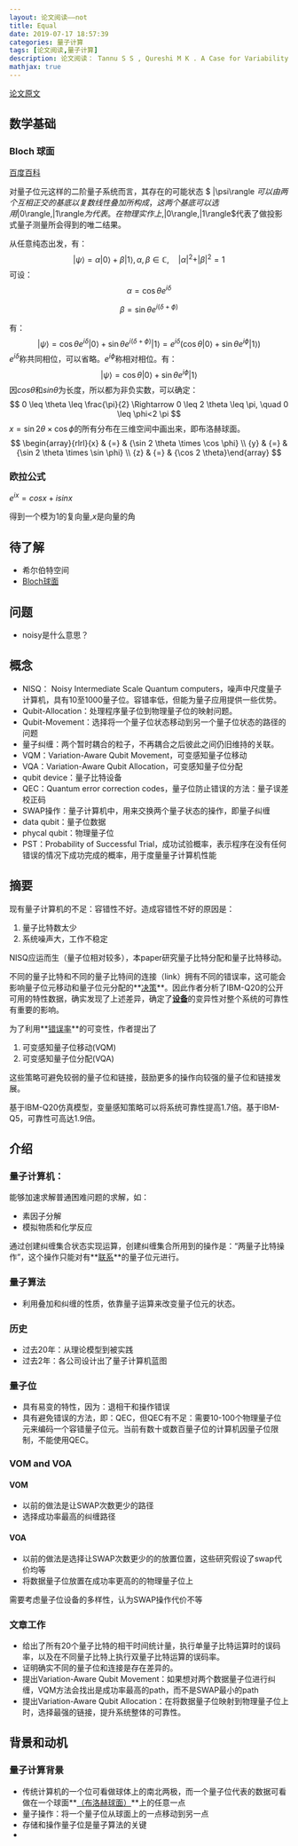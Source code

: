 ```yaml
---
layout: 论文阅读——not
title: Equal
date: 2019-07-17 18:57:39
categories: 量子计算
tags: [论文阅读,量子计算]
description: 论文阅读： Tannu S S , Qureshi M K . A Case for Variability-Aware Policies for NISQ-Era Quantum Computers[J]. 2018.
mathjax: true
---
```


[论文原文](http://memlab.ece.gatech.edu/papers/ASPLOS_2019_1.pdf)

## 数学基础

### Bloch 球面

[百度百科](https://baike.baidu.com/item/%E5%B8%83%E6%B4%9B%E8%B5%AB%E7%90%83%E9%9D%A2/5542370?fr=aladdin)

对量子位元这样的二阶量子系统而言，其存在的可能状态 $ |\psi\rangle $可以由两个互相正交的基底以复数线性叠加所构成，这两个基底可以选用$|0\rangle,|1\rangle$为代表。在物理实作上,$|0\rangle,|1\rangle$代表了做投影式量子测量所会得到的唯二结果。

从任意纯态出发，有：
$$
|\psi\rangle=\alpha|0\rangle+\beta|1\rangle, \alpha, \beta \in \mathbb{C}, \quad|\alpha|^{2}+|\beta|^{2}=1
$$
可设：
$$
\alpha=\cos \theta e^{i \delta}
$$

$$
\beta=\sin \theta e^{i(\delta+\phi)} 
$$

有：
$$
|\psi\rangle=\cos \theta e^{i \delta}|0\rangle+\sin \theta e^{i(\delta+\phi)}|1\rangle= e^{i \delta}\left(\cos \theta|0\rangle+\sin \theta e^{i \phi}|1\rangle\right)
$$
$e^{i \delta}$称共同相位，可以省略。$e^{i \phi}$称相对相位。有：
$$
|\psi\rangle=\cos \theta|0\rangle+\sin \theta e^{i \phi}|1\rangle
$$
因$cos\theta$和$sin\theta$为长度，所以都为非负实数，可以确定：
$$
0 \leq \theta \leq \frac{\pi}{2} \Rightarrow 0 \leq 2 \theta \leq \pi, \quad 0 \leq \phi<2 \pi
$$
$x=\sin 2 \theta \times \cos \phi$的所有分布在三维空间中画出来，即布洛赫球面。
$$
\begin{array}{rlrl}{x} & {=} & {\sin 2 \theta \times \cos \phi} \\ {y} & {=} & {\sin 2 \theta \times \sin \phi} \\ {z} & {=} & {\cos 2 \theta}\end{array}
$$

### 欧拉公式

$e^{ix}=cosx+isinx$

得到一个模为1的复向量,$x$是向量的角

## 待了解

- 希尔伯特空间
- [Bloch球面](https://baike.baidu.com/item/%E5%B8%83%E6%B4%9B%E8%B5%AB%E7%90%83%E9%9D%A2/5542370?fr=aladdin)

## 问题

- noisy是什么意思？

## 概念

- NISQ： Noisy Intermediate Scale Quantum computers，噪声中尺度量子计算机，具有10至1000量子位。容错率低，但能为量子应用提供一些优势。
- Qubit-Allocation：处理程序量子位到物理量子位的映射问题。
- Qubit-Movement：选择将一个量子位状态移动到另一个量子位状态的路径的问题
- 量子纠缠：两个暂时耦合的粒子，不再耦合之后彼此之间仍旧维持的关联。
- VQM：Variation-Aware Qubit Movement，可变感知量子位移动
- VQA：Variation-Aware Qubit Allocation，可变感知量子位分配
- qubit device：量子比特设备
- QEC：Quantum error correction codes，量子位防止错误的方法：量子误差校正码
- SWAP操作：量子计算机中，用来交换两个量子状态的操作，即量子纠缠
- data qubit：量子位数据
- phycal qubit：物理量子位
- PST：Probability of Successful Trial，成功试验概率，表示程序在没有任何错误的情况下成功完成的概率，用于度量量子计算机性能

## 摘要

现有量子计算机的不足：容错性不好。造成容错性不好的原因是：

1. 量子比特数太少
2. 系统噪声大，工作不稳定

NISQ应运而生（量子位相对较多），本paper研究量子比特分配和量子比特移动。

不同的量子比特和不同的量子比特间的连接（link）拥有不同的错误率，这可能会影响量子位元移动和量子位元分配的**<u>决策</u>**。因此作者分析了IBM-Q20的公开可用的特性数据，确实发现了上述差异，确定了<u>**设备**</u>的变异性对整个系统的可靠性有重要的影响。

为了利用**<u>错误率</u>**的可变性，作者提出了

1. 可变感知量子位移动(VQM)
2. 可变感知量子位分配(VQA)

这些策略可避免较弱的量子位和链接，鼓励更多的操作向较强的量子位和链接发展。

基于IBM-Q20仿真模型，变量感知策略可以将系统可靠性提高1.7倍。基于IBM-Q5，可靠性可高达1.9倍。

## 介绍

### 量子计算机：

能够加速求解普通困难问题的求解，如：

- 素因子分解
- 模拟物质和化学反应

通过创建纠缠集合状态实现运算，创建纠缠集合所用到的操作是：“两量子比特操作”，这个操作只能对有**<u>联系</u>**的量子位元进行。

### 量子算法

- 利用叠加和纠缠的性质，依靠量子运算来改变量子位元的状态。

### 历史

- 过去20年：从理论模型到被实践
- 过去2年：各公司设计出了量子计算机蓝图

### 量子位

- 具有易变的特性，因为：退相干和操作错误
- 具有避免错误的方法，即：QEC，但QEC有不足：需要10-100个物理量子位元来编码一个容错量子位元。当前有数十或数百量子位的计算机因量子位限制，不能使用QEC。

### VOM and VOA

#### VOM

- 以前的做法是让SWAP次数更少的路径
- 选择成功率最高的纠缠路径

#### VOA

- 以前的做法是选择让SWAP次数更少的的放置位置，这些研究假设了swap代价均等
- 将数据量子位放置在成功率更高的的物理量子位上

需要考虑量子位设备的多样性，认为SWAP操作代价不等

### 文章工作

- 给出了所有20个量子比特的相干时间统计量，执行单量子比特运算时的误码率，以及在不同量子比特上执行双量子比特运算的误码率。
- 证明确实不同的量子位和连接是存在差异的。
- 提出Variation-Aware Qubit Movement：如果想对两个数据量子位进行纠缠，VQM方法会找出是成功率最高的path，而不是SWAP最小的path
- 提出Variation-Aware Qubit Allocation：在将数据量子位映射到物理量子位上时，选择最强的链接，提升系统整体的可靠性。

## 背景和动机

### 量子计算背景

- 传统计算机的一个位可看做球体上的南北两极，而一个量子位代表的数据可看做在一个球面**<u>（布洛赫球面）</u>**上的任意一点
- 量子操作：将一个量子位从球面上的一点移动到另一点
- 存储和操作量子位是量子算法的关键
- 

































